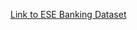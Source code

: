 [Link to ESE Banking Dataset](https://www.kaggle.com/datasets/prakharrathi25/banking-dataset-marketing-targets)
